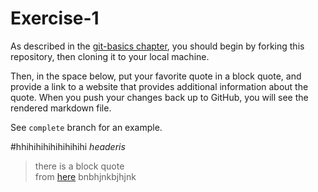 # Exercise-1

As described in the [git-basics chapter](https://info201.github.io/git-basics.html), you should begin by forking this repository, then cloning it to your local machine.

Then, in the space below, put your favorite quote in a block quote, and provide a link to a website that provides additional information about the quote. When you push your changes back up to GitHub, you will see the rendered markdown file.

See `complete` branch for an example.


#hhihihihihihihihihi
_headeris_
>there is a block quote  
from [here](https://owl.english.purdue.edu/owl/resource/747/03/)
bnbhjnkbjhjnk